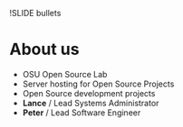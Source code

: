 !SLIDE bullets

# About us

* OSU Open Source Lab
* Server hosting for Open Source Projects
* Open Source development projects
* **Lance** / Lead Systems Administrator
* **Peter** / Lead Software Engineer
